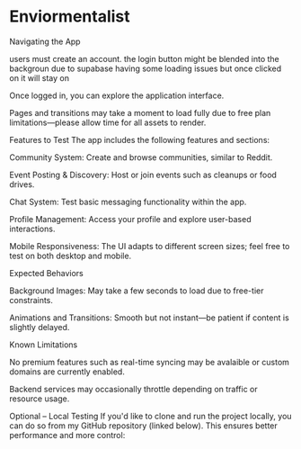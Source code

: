 # Enviormentalist


Navigating the App

users must create an account. the login button might be blended into the backgroun due to supabase having some loading issues but once clicked on it will stay on 

Once logged in, you can explore the application interface.

Pages and transitions may take a moment to load fully due to free plan limitations—please allow time for all assets to render.

Features to Test
The app includes the following features and sections:

Community System: Create and browse communities, similar to Reddit.

Event Posting & Discovery: Host or join events such as cleanups or food drives.

Chat System: Test basic messaging functionality within the app.

Profile Management: Access your profile and explore user-based interactions.

Mobile Responsiveness: The UI adapts to different screen sizes; feel free to test on both desktop and mobile.

Expected Behaviors

Background Images: May take a few seconds to load due to free-tier constraints.

Animations and Transitions: Smooth but not instant—be patient if content is slightly delayed.

Known Limitations

No premium features such as real-time syncing may be avalaible  or custom domains are currently enabled.

Backend services may occasionally throttle depending on traffic or resource usage.

Optional – Local Testing
If you'd like to clone and run the project locally, you can do so from my GitHub repository (linked below). This ensures better performance and more control:


